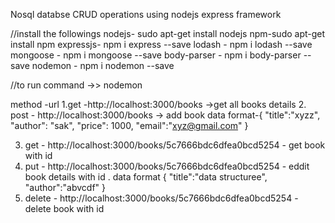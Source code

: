 Nosql databse CRUD operations using nodejs express framework

//install the followings
nodejs- sudo apt-get install nodejs
npm-sudo apt-get install npm
expressjs- npm i express --save
lodash - npm i lodash --save
mongoose - npm i mongoose --save
body-parser - npm i body-parser --save
nodemon - npm i nodemon --save

//to run 
command ->> nodemon


method -url 
1.get -http://localhost:3000/books ->get all books details
2. post - http://localhost:3000/books -> add book 
data format-{
	"title":"xyzz",
	"author": "sak",
	"price": 1000,
	"email":"xyz@gmail.com"
    }

3. get - http://localhost:3000/books/5c7666bdc6dfea0bcd5254 - get book with id
4. put - http://localhost:3000/books/5c7666bdc6dfea0bcd5254 - eddit book details with id .
data format {
"title":"data structuree",
"author":"abvcdf"
}
5. delete - http://localhost:3000/books/5c7666bdc6dfea0bcd5254 - delete book with id







